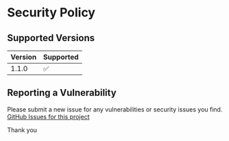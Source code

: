 # Security Policy

## Supported Versions

| Version | Supported          |
|---------|--------------------|
| 1.1.0   | :white_check_mark: |

## Reporting a Vulnerability

Please submit a new issue for any vulnerabilities or security issues you find.
[GitHub Issues for this project](https://github.com/jgreever/github-backup/issues/new/choose)

Thank you
